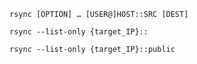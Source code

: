 `rsync [OPTION] … [USER@]HOST::SRC [DEST]`

`rsync --list-only {target_IP}::`

`rsync --list-only {target_IP}::public`